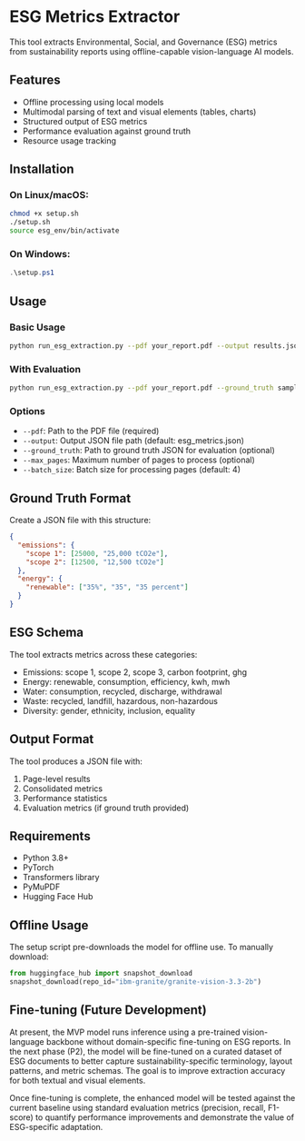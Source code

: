 # ESG Metrics Extractor

This tool extracts Environmental, Social, and Governance (ESG) metrics from sustainability reports using offline-capable vision-language AI models.

## Features

- Offline processing using local models
- Multimodal parsing of text and visual elements (tables, charts)
- Structured output of ESG metrics
- Performance evaluation against ground truth
- Resource usage tracking

## Installation

### On Linux/macOS:

```bash
chmod +x setup.sh
./setup.sh
source esg_env/bin/activate
```

### On Windows:

```powershell
.\setup.ps1
```

## Usage

### Basic Usage

```bash
python run_esg_extraction.py --pdf your_report.pdf --output results.json
```

### With Evaluation

```bash
python run_esg_extraction.py --pdf your_report.pdf --ground_truth sample_ground_truth.json --output results.json
```

### Options

- `--pdf`: Path to the PDF file (required)
- `--output`: Output JSON file path (default: esg_metrics.json)
- `--ground_truth`: Path to ground truth JSON for evaluation (optional)
- `--max_pages`: Maximum number of pages to process (optional)
- `--batch_size`: Batch size for processing pages (default: 4)

## Ground Truth Format

Create a JSON file with this structure:

```json
{
  "emissions": {
    "scope 1": [25000, "25,000 tCO2e"],
    "scope 2": [12500, "12,500 tCO2e"]
  },
  "energy": {
    "renewable": ["35%", "35", "35 percent"]
  }
}
```

## ESG Schema

The tool extracts metrics across these categories:

- Emissions: scope 1, scope 2, scope 3, carbon footprint, ghg
- Energy: renewable, consumption, efficiency, kwh, mwh
- Water: consumption, recycled, discharge, withdrawal
- Waste: recycled, landfill, hazardous, non-hazardous
- Diversity: gender, ethnicity, inclusion, equality

## Output Format

The tool produces a JSON file with:

1. Page-level results
2. Consolidated metrics
3. Performance statistics
4. Evaluation metrics (if ground truth provided)

## Requirements

- Python 3.8+
- PyTorch
- Transformers library
- PyMuPDF
- Hugging Face Hub

## Offline Usage

The setup script pre-downloads the model for offline use. To manually download:

```python
from huggingface_hub import snapshot_download
snapshot_download(repo_id="ibm-granite/granite-vision-3.3-2b")
```

## Fine-tuning (Future Development)

At present, the MVP model runs inference using a pre-trained vision-language backbone without domain-specific fine-tuning on ESG reports. In the next phase (P2), the model will be fine-tuned on a curated dataset of ESG documents to better capture sustainability-specific terminology, layout patterns, and metric schemas. The goal is to improve extraction accuracy for both textual and visual elements.

Once fine-tuning is complete, the enhanced model will be tested against the current baseline using standard evaluation metrics (precision, recall, F1-score) to quantify performance improvements and demonstrate the value of ESG-specific adaptation.
